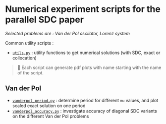 # Numerical experiment scripts for the parallel SDC paper

_Selected problems are : Van der Pol oscilator, Lorenz system_

Common utility scripts :

- [`utils.py`](./utils.py) : utility functions to get numerical solutions (with SDC, exact or collocation)

> :mega: Each script can generate pdf plots with name starting with the name of the script.

## Van der Pol

- [`vanderpol_period.py`](./vanderpol_period.py) : determine period for different `mu` values, and plot scaled exact solution on one period
- [`vanderpol_accuracy.py`](./vanderpol_accuracy.py) : investigate accuracy of diagonal SDC variants on the different Van der Pol problems
